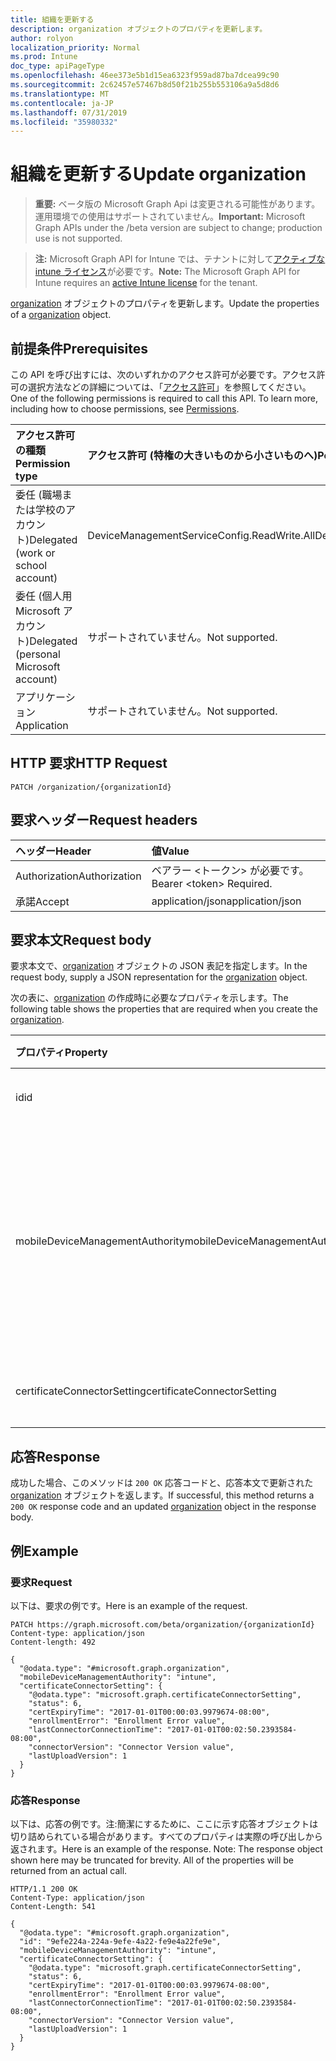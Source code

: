 ```yaml
---
title: 組織を更新する
description: organization オブジェクトのプロパティを更新します。
author: rolyon
localization_priority: Normal
ms.prod: Intune
doc_type: apiPageType
ms.openlocfilehash: 46ee373e5b1d15ea6323f959ad87ba7dcea99c90
ms.sourcegitcommit: 2c62457e57467b8d50f21b255b553106a9a5d8d6
ms.translationtype: MT
ms.contentlocale: ja-JP
ms.lasthandoff: 07/31/2019
ms.locfileid: "35980332"
---
```

# <a name="update-organization"></a><span data-ttu-id="8e2cd-103">組織を更新する</span><span class="sxs-lookup"><span data-stu-id="8e2cd-103">Update organization</span></span>

> <span data-ttu-id="8e2cd-104">**重要:** ベータ版の Microsoft Graph Api は変更される可能性があります。運用環境での使用はサポートされていません。</span><span class="sxs-lookup"><span data-stu-id="8e2cd-104">**Important:** Microsoft Graph APIs under the /beta version are subject to change; production use is not supported.</span></span>

> <span data-ttu-id="8e2cd-105">**注:** Microsoft Graph API for Intune では、テナントに対して[アクティブな intune ライセンス](https://go.microsoft.com/fwlink/?linkid=839381)が必要です。</span><span class="sxs-lookup"><span data-stu-id="8e2cd-105">**Note:** The Microsoft Graph API for Intune requires an [active Intune license](https://go.microsoft.com/fwlink/?linkid=839381) for the tenant.</span></span>

<span data-ttu-id="8e2cd-106">[organization](../resources/intune-onboarding-organization.md) オブジェクトのプロパティを更新します。</span><span class="sxs-lookup"><span data-stu-id="8e2cd-106">Update the properties of a [organization](../resources/intune-onboarding-organization.md) object.</span></span>

## <a name="prerequisites"></a><span data-ttu-id="8e2cd-107">前提条件</span><span class="sxs-lookup"><span data-stu-id="8e2cd-107">Prerequisites</span></span>
<span data-ttu-id="8e2cd-p101">この API を呼び出すには、次のいずれかのアクセス許可が必要です。アクセス許可の選択方法などの詳細については、「[アクセス許可](/graph/permissions-reference)」を参照してください。</span><span class="sxs-lookup"><span data-stu-id="8e2cd-p101">One of the following permissions is required to call this API. To learn more, including how to choose permissions, see [Permissions](/graph/permissions-reference).</span></span>

|<span data-ttu-id="8e2cd-110">アクセス許可の種類</span><span class="sxs-lookup"><span data-stu-id="8e2cd-110">Permission type</span></span>|<span data-ttu-id="8e2cd-111">アクセス許可 (特権の大きいものから小さいものへ)</span><span class="sxs-lookup"><span data-stu-id="8e2cd-111">Permissions (from most to least privileged)</span></span>|
|:---|:---|
|<span data-ttu-id="8e2cd-112">委任 (職場または学校のアカウント)</span><span class="sxs-lookup"><span data-stu-id="8e2cd-112">Delegated (work or school account)</span></span>|<span data-ttu-id="8e2cd-113">DeviceManagementServiceConfig.ReadWrite.All</span><span class="sxs-lookup"><span data-stu-id="8e2cd-113">DeviceManagementServiceConfig.ReadWrite.All</span></span>|
|<span data-ttu-id="8e2cd-114">委任 (個人用 Microsoft アカウント)</span><span class="sxs-lookup"><span data-stu-id="8e2cd-114">Delegated (personal Microsoft account)</span></span>|<span data-ttu-id="8e2cd-115">サポートされていません。</span><span class="sxs-lookup"><span data-stu-id="8e2cd-115">Not supported.</span></span>|
|<span data-ttu-id="8e2cd-116">アプリケーション</span><span class="sxs-lookup"><span data-stu-id="8e2cd-116">Application</span></span>|<span data-ttu-id="8e2cd-117">サポートされていません。</span><span class="sxs-lookup"><span data-stu-id="8e2cd-117">Not supported.</span></span>|

## <a name="http-request"></a><span data-ttu-id="8e2cd-118">HTTP 要求</span><span class="sxs-lookup"><span data-stu-id="8e2cd-118">HTTP Request</span></span>
<!-- {
  "blockType": "ignored"
}
-->
``` http
PATCH /organization/{organizationId}
```

## <a name="request-headers"></a><span data-ttu-id="8e2cd-119">要求ヘッダー</span><span class="sxs-lookup"><span data-stu-id="8e2cd-119">Request headers</span></span>
|<span data-ttu-id="8e2cd-120">ヘッダー</span><span class="sxs-lookup"><span data-stu-id="8e2cd-120">Header</span></span>|<span data-ttu-id="8e2cd-121">値</span><span class="sxs-lookup"><span data-stu-id="8e2cd-121">Value</span></span>|
|:---|:---|
|<span data-ttu-id="8e2cd-122">Authorization</span><span class="sxs-lookup"><span data-stu-id="8e2cd-122">Authorization</span></span>|<span data-ttu-id="8e2cd-123">ベアラー &lt;トークン&gt; が必要です。</span><span class="sxs-lookup"><span data-stu-id="8e2cd-123">Bearer &lt;token&gt; Required.</span></span>|
|<span data-ttu-id="8e2cd-124">承諾</span><span class="sxs-lookup"><span data-stu-id="8e2cd-124">Accept</span></span>|<span data-ttu-id="8e2cd-125">application/json</span><span class="sxs-lookup"><span data-stu-id="8e2cd-125">application/json</span></span>|

## <a name="request-body"></a><span data-ttu-id="8e2cd-126">要求本文</span><span class="sxs-lookup"><span data-stu-id="8e2cd-126">Request body</span></span>
<span data-ttu-id="8e2cd-127">要求本文で、[organization](../resources/intune-onboarding-organization.md) オブジェクトの JSON 表記を指定します。</span><span class="sxs-lookup"><span data-stu-id="8e2cd-127">In the request body, supply a JSON representation for the [organization](../resources/intune-onboarding-organization.md) object.</span></span>

<span data-ttu-id="8e2cd-128">次の表に、[organization](../resources/intune-onboarding-organization.md) の作成時に必要なプロパティを示します。</span><span class="sxs-lookup"><span data-stu-id="8e2cd-128">The following table shows the properties that are required when you create the [organization](../resources/intune-onboarding-organization.md).</span></span>

|<span data-ttu-id="8e2cd-129">プロパティ</span><span class="sxs-lookup"><span data-stu-id="8e2cd-129">Property</span></span>|<span data-ttu-id="8e2cd-130">型</span><span class="sxs-lookup"><span data-stu-id="8e2cd-130">Type</span></span>|<span data-ttu-id="8e2cd-131">説明</span><span class="sxs-lookup"><span data-stu-id="8e2cd-131">Description</span></span>|
|:---|:---|:---|
|<span data-ttu-id="8e2cd-132">id</span><span class="sxs-lookup"><span data-stu-id="8e2cd-132">id</span></span>|<span data-ttu-id="8e2cd-133">String</span><span class="sxs-lookup"><span data-stu-id="8e2cd-133">String</span></span>|<span data-ttu-id="8e2cd-134">オブジェクトの GUID。</span><span class="sxs-lookup"><span data-stu-id="8e2cd-134">The GUID for the object.</span></span>|
|<span data-ttu-id="8e2cd-135">mobileDeviceManagementAuthority</span><span class="sxs-lookup"><span data-stu-id="8e2cd-135">mobileDeviceManagementAuthority</span></span>|[<span data-ttu-id="8e2cd-136">mdmAuthority</span><span class="sxs-lookup"><span data-stu-id="8e2cd-136">mdmAuthority</span></span>](../resources/intune-onboarding-mdmauthority.md)|<span data-ttu-id="8e2cd-137">モバイル デバイス管理権限。</span><span class="sxs-lookup"><span data-stu-id="8e2cd-137">Mobile device management authority.</span></span> <span data-ttu-id="8e2cd-138">可能な値は、`unknown`、`intune`、`sccm`、`office365` です。</span><span class="sxs-lookup"><span data-stu-id="8e2cd-138">Possible values are: `unknown`, `intune`, `sccm`, `office365`.</span></span>|
|<span data-ttu-id="8e2cd-139">certificateConnectorSetting</span><span class="sxs-lookup"><span data-stu-id="8e2cd-139">certificateConnectorSetting</span></span>|[<span data-ttu-id="8e2cd-140">certificateConnectorSetting</span><span class="sxs-lookup"><span data-stu-id="8e2cd-140">certificateConnectorSetting</span></span>](../resources/intune-onboarding-certificateconnectorsetting.md)|<span data-ttu-id="8e2cd-141">証明書コネクタの設定。</span><span class="sxs-lookup"><span data-stu-id="8e2cd-141">Certificate connector setting.</span></span>|



## <a name="response"></a><span data-ttu-id="8e2cd-142">応答</span><span class="sxs-lookup"><span data-stu-id="8e2cd-142">Response</span></span>
<span data-ttu-id="8e2cd-143">成功した場合、このメソッドは `200 OK` 応答コードと、応答本文で更新された [organization](../resources/intune-onboarding-organization.md) オブジェクトを返します。</span><span class="sxs-lookup"><span data-stu-id="8e2cd-143">If successful, this method returns a `200 OK` response code and an updated [organization](../resources/intune-onboarding-organization.md) object in the response body.</span></span>

## <a name="example"></a><span data-ttu-id="8e2cd-144">例</span><span class="sxs-lookup"><span data-stu-id="8e2cd-144">Example</span></span>

### <a name="request"></a><span data-ttu-id="8e2cd-145">要求</span><span class="sxs-lookup"><span data-stu-id="8e2cd-145">Request</span></span>
<span data-ttu-id="8e2cd-146">以下は、要求の例です。</span><span class="sxs-lookup"><span data-stu-id="8e2cd-146">Here is an example of the request.</span></span>
``` http
PATCH https://graph.microsoft.com/beta/organization/{organizationId}
Content-type: application/json
Content-length: 492

{
  "@odata.type": "#microsoft.graph.organization",
  "mobileDeviceManagementAuthority": "intune",
  "certificateConnectorSetting": {
    "@odata.type": "microsoft.graph.certificateConnectorSetting",
    "status": 6,
    "certExpiryTime": "2017-01-01T00:00:03.9979674-08:00",
    "enrollmentError": "Enrollment Error value",
    "lastConnectorConnectionTime": "2017-01-01T00:02:50.2393584-08:00",
    "connectorVersion": "Connector Version value",
    "lastUploadVersion": 1
  }
}
```

### <a name="response"></a><span data-ttu-id="8e2cd-147">応答</span><span class="sxs-lookup"><span data-stu-id="8e2cd-147">Response</span></span>
<span data-ttu-id="8e2cd-p103">以下は、応答の例です。注:簡潔にするために、ここに示す応答オブジェクトは切り詰められている場合があります。すべてのプロパティは実際の呼び出しから返されます。</span><span class="sxs-lookup"><span data-stu-id="8e2cd-p103">Here is an example of the response. Note: The response object shown here may be truncated for brevity. All of the properties will be returned from an actual call.</span></span>
``` http
HTTP/1.1 200 OK
Content-Type: application/json
Content-Length: 541

{
  "@odata.type": "#microsoft.graph.organization",
  "id": "9efe224a-224a-9efe-4a22-fe9e4a22fe9e",
  "mobileDeviceManagementAuthority": "intune",
  "certificateConnectorSetting": {
    "@odata.type": "microsoft.graph.certificateConnectorSetting",
    "status": 6,
    "certExpiryTime": "2017-01-01T00:00:03.9979674-08:00",
    "enrollmentError": "Enrollment Error value",
    "lastConnectorConnectionTime": "2017-01-01T00:02:50.2393584-08:00",
    "connectorVersion": "Connector Version value",
    "lastUploadVersion": 1
  }
}
```





